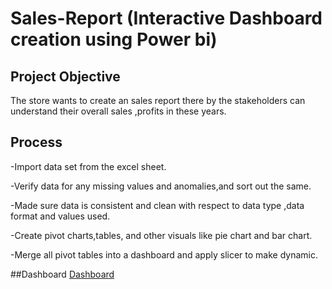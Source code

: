 # Sales-Report (Interactive Dashboard creation using Power bi)
## Project Objective
The store wants to create an sales report there by the stakeholders can understand their overall sales ,profits in these years.
## Process
-Import data set from the excel sheet.

-Verify data for any missing values and anomalies,and sort out the same.

-Made sure data is consistent and clean with respect to data type ,data format and values used.

-Create pivot charts,tables, and other visuals like pie chart and bar chart.

-Merge all pivot tables into a dashboard and apply slicer to make dynamic.

##Dashboard
<a href="https://github.com/ANSHEENA-KACHINIKKAD/Data-analysis-Dashboard/blob/main/sales_report.docx">Dashboard</a>




